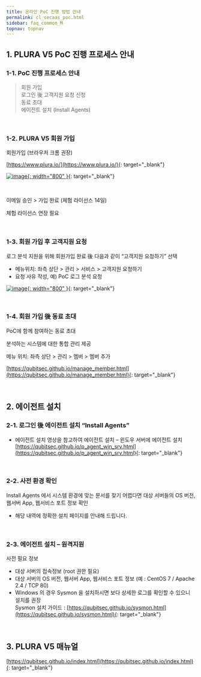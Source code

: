 ```yaml
---
title: 온라인 PoC 진행 방법 안내
permalink: cl_secaas_poc.html
sidebar: faq_common_M
topnav: topnav
---
```


## 1. PLURA V5 PoC 진행 프로세스 안내

### 1-1. PoC 진행 프로세스 안내

> 회원 가입   
> 로그인 後 고객지원 요청 신청   
> 동료 초대   
> 에이전트 설치 (Install Agents)

<br />

### 1-2. PLURA V5 회원 가입

회원가입 (브라우저 크롬 권장)

[https://www.plura.io/](https://www.plura.io/){: target="_blank"}

[![image](/docs/images/Additianal/cloud/1.png){: width="800" }](/docs/images/Additianal/cloud/1.png){: target="_blank"}

<br />

 이메일 승인 > 가입 완료 (체험 라이선스 14일)

 체험 라이선스 연장 필요

<br />

### 1-3. 회원 가입 후 고객지원 요청

 로그 분석 지원을 위해 회원가입 완료 後 다음과 같이 “고객지원 요청하기” 선택

- 메뉴위치: 좌측 상단 > 관리 > 서비스 > 고객지원 요청하기   
- 요청 사유 작성, 예) PoC 로그 분석 요청

[![image](/docs/images/Additianal/cloud/2.png){: width="800" }](/docs/images/Additianal/cloud/2.png){: target="_blank"}

<br />

### 1-4. 회원 가입 後 동료 초대
 PoC에 함께 참여하는 동료 초대

 분석하는 시스템에 대한 통합 관리 제공
 
 메뉴 위치: 좌측 상단 > 관리 > 멤버 > 멤버 추가

[https://qubitsec.github.io/manage_member.html](https://qubitsec.github.io/manage_member.html){: target="_blank"}

<br />

## 2. 에이전트 설치

### 2-1. 로그인 後 에이전트 설치 “Install Agents”

- 에이전트 설치 영상을 참고하여 에이전트 설치 – 윈도우 서버에 에이전트 설치
[https://qubitsec.github.io/p_agent_win_srv.html](https://qubitsec.github.io/p_agent_win_srv.html){: target="_blank"}

<br />

### 2-2. 사전 환경 확인
Install Agents 에서 시스템 환경에 맞는 문서를 찾기 어렵다면 대상 서버들의 OS 버전, 웹서버 App, 웹서비스 포트 정보 확인   
- 해당 내역에 정확한 설치 페이지를 안내해 드립니다.

<br />

### 2-3. 에이전트 설치 – 원격지원

사전 필요 정보   
- 대상 서버의 접속정보 (root 권한 필요)   
- 대상 서버의 OS 버전, 웹서버 App, 웹서비스 포트 정보 (예 : CentOS 7 / Apache 2.4 / TCP 80)
- Windows 의 경우 Sysmon 을 설치하시면 보다 상세한 로그를 확인할 수 있으니 설치를 권장   
Sysmon 설치 가이드 : [https://qubitsec.github.io/sysmon.html](https://qubitsec.github.io/sysmon.html){: target="_blank"}

<br />
 
## 3. PLURA V5 매뉴얼
[https://qubitsec.github.io/index.html](https://qubitsec.github.io/index.html){: target="_blank"}
